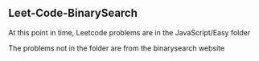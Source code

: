 ## Leet-Code-BinarySearch

At this point in time, Leetcode problems are in the JavaScript/Easy folder

The problems not in the folder are from the binarysearch website


